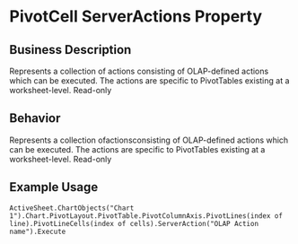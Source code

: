 # PivotCell ServerActions Property

## Business Description
Represents a collection of actions consisting of OLAP-defined actions which can be executed. The actions are specific to PivotTables existing at a worksheet-level. Read-only

## Behavior
Represents a collection ofactionsconsisting of OLAP-defined actions which can be executed. The actions are specific to PivotTables existing at a worksheet-level. Read-only

## Example Usage
```vba
ActiveSheet.ChartObjects("Chart 1").Chart.PivotLayout.PivotTable.PivotColumnAxis.PivotLines(index of line).PivotLineCells(index of cells).ServerAction("OLAP Action name").Execute
```
